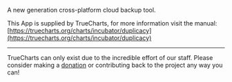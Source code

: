 A new generation cross-platform cloud backup tool.

This App is supplied by TrueCharts, for more information visit the manual: [https://truecharts.org/charts/incubator/duplicacy](https://truecharts.org/charts/incubator/duplicacy)

---

TrueCharts can only exist due to the incredible effort of our staff.
Please consider making a [donation](https://truecharts.org/about/sponsor) or contributing back to the project any way you can!
